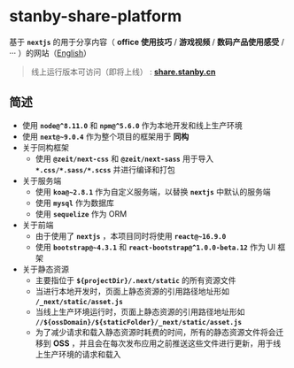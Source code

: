 # stanby-share-platform
基于 **`nextjs`** 的用于分享内容（ **office 使用技巧** / **游戏视频** / **数码产品使用感受** / ··· ）的网站（[English](https://github.com/MonkingStand/nextjs-stanby-share-platform)）

> 线上运行版本可访问（即将上线） : **[share.stanby.cn](http://share.stanby.cn)**

## 简述
*   使用 **`node@^8.11.0`** 和 **`npm@^5.6.0`** 作为本地开发和线上生产环境
*   使用 **`next@~9.0.4`** 作为整个项目的框架用于 **同构**
*   关于同构框架
    *   使用 **`@zeit/next-css`** 和 **`@zeit/next-sass`** 用于导入 **`*.css/*.sass/*.scss`** 并进行编译和打包
*   关于服务端
    *   使用 **`koa@~2.8.1`** 作为自定义服务端，以替换 **`nextjs`** 中默认的服务端
    *   使用 **`mysql`** 作为数据库
    *   使用 **`sequelize`** 作为 ORM
*   关于前端
    *   由于使用了 **`nextjs`** ，本项目同时将使用 **`react@~16.9.0`**
    *   使用 **`bootstrap@~4.3.1`** 和 **`react-bootstrap@^1.0.0-beta.12`** 作为 UI 框架
*   关于静态资源
    *   主要指位于 **`${projectDir}/.next/static`** 的所有资源文件
    *   当进行本地开发时，页面上静态资源的引用路径地址形如 **`/_next/static/asset.js`**
    *   当线上生产环境运行时，页面上静态资源的引用路径地址形如 **`//${ossDomain}/${staticFolder}/_next/static/asset.js`**
    *   为了减少请求和载入静态资源时耗费的时间，所有的静态资源文件将会迁移到 **OSS** ，并且会在每次发布应用之前推送这些文件进行更新，用于线上生产环境的请求和载入
